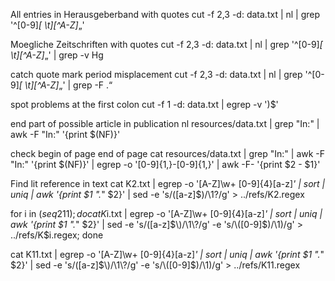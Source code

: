 All entries in Herausgeberband with quotes
cut -f 2,3 -d: data.txt  | nl | grep '^[0-9]*[ \t][^A-Z]*„'

Moegliche Zeitschriften with quotes
cut -f 2,3 -d: data.txt  | nl | grep '^[0-9]*[ \t][^A-Z]*„' | grep -v Hg

catch  quote mark period misplacement
cut -f 2,3 -d: data.txt  | nl | grep  '^[0-9]*[ \t][^A-Z]*„' | grep -F .“

spot problems at the first colon
cut -f 1 -d: data.txt  | egrep -v ')$'

end part of possible article in publication
nl resources/data.txt | grep "In:" | awk -F "In:" '{print $(NF)}'

check  begin of page end of page
cat resources/data.txt | grep "In:" | awk -F "In:" '{print $(NF)}' | egrep -o '[0-9]{1,}-[0-9]{1,}' | awk -F- '{print $2 - $1}'

Find lit reference in text
cat K2.txt | egrep -o '[A-Z]\w+ [0-9]{4}[a-z]*' | sort | uniq | awk '{print $1 ".*" $2}' |  sed -e 's/\([a-z]$\)/\1\?/g' > ../refs/K2.regex



for i in $(seq 2 11); do cat K$i.txt | egrep -o '[A-Z]\w+ [0-9]{4}[a-z]*' | sort | uniq | awk '{print $1 ".*" $2}' |  sed -e 's/\([a-z]$\)/\1\?/g' -e 's/\([0-9]$\)/\1)/g' > ../refs/K$i.regex; done


cat K11.txt | egrep -o '[A-Z]\w+ [0-9]{4}[a-z]*' | sort | uniq | awk '{print $1 ".*" $2}' |  sed -e 's/\([a-z]$\)/\1\?/g'  -e 's/\([0-9]$\)/\1)/g' > ../refs/K11.regex